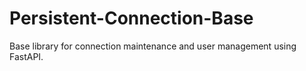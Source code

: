# Persistent-Connection-Base
Base library for connection maintenance and user management using FastAPI.
